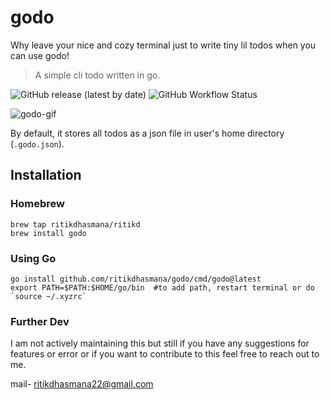# godo
Why leave your nice and cozy terminal just to write tiny lil todos when you can use godo!

> A simple cli todo written in go.

![GitHub release (latest by date)](https://img.shields.io/github/v/release/ritikdhasmana/godo)
![GitHub Workflow Status](https://img.shields.io/github/actions/workflow/status/ritikdhasmana/godo/release.yaml)

![godo-gif](https://github.com/ritikdhasmana/godo/assets/54628046/5c1aa1a1-2ff1-474f-a622-3cc2b02b0c99)

By default, it stores all todos as a json file in user's home directory (`.godo.json`).

## Installation

### Homebrew
```shell
brew tap ritikdhasmana/ritikd
brew install godo
```

### Using Go

```shell
go install github.com/ritikdhasmana/godo/cmd/godo@latest
export PATH=$PATH:$HOME/go/bin  #to add path, restart terminal or do `source ~/.xyzrc`
```

### Further Dev
I am not actively maintaining this but still if you have any suggestions for features or error or if you want to contribute to this feel free to reach out to me. 

mail- ritikdhasmana22@gmail.com
